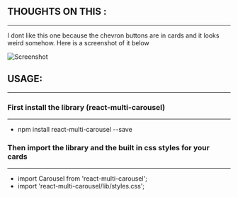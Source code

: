 ## THOUGHTS ON THIS :
---------------------
I dont like this one because the chevron buttons are in cards and it looks weird somehow. Here is a screenshot of it below

![Screenshot](https://raw.githubusercontent.com/Shemaremy/React-Card-Carousel-1/master/carousel%201/public/screenshot/image.png)



## USAGE: 
---------


### First install the library (react-multi-carousel)
----------------------------------------------------
- npm install react-multi-carousel --save


### Then import the library and the built in css styles for your cards
---------------------------------------------------------------------

- import Carousel from 'react-multi-carousel';
- import 'react-multi-carousel/lib/styles.css';